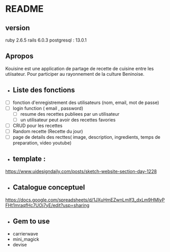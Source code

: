 # README
## version
ruby 2.6.5 rails 6.0.3 postgresql : 13.0.1
## Apropos 
Kouisine est une application de partage de recette de cuisine entre les utiisateur. Pour participer au rayonnement de la culture Beninoise.

* ## Liste des fonctions
- [ ] fonction d'enregistrement des utilisateurs (nom, email, mot de passe)
 - [ ] login function ( email , password)
    - [ ] resume des recettes publiees par un utilisateur
    - [ ] un utilisateur peut avoir des recettes favories
- [ ] CRUD pour les recettes
- [ ] Random recette (Recette du jour)
- [ ] page de details des recttes( image, description, ingredients, temps de preparation, video youtube)

* ## template :
https://www.uidesigndaily.com/posts/sketch-website-section-day-1228

* ## Catalogue conceptuel

https://docs.google.com/spreadsheets/d/1JXuHmEZwnLmIf3_dxLm9HMIyPFHt1mraqfHc7UOj7yE/edit?usp=sharing

* ## Gem to use
* carrierwave
* mini_magick
* devise